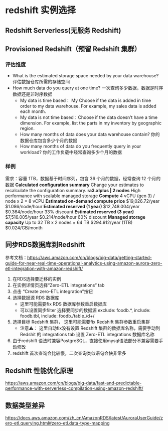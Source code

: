 # redshift 实例选择

## Redshift Serverless(无服务 Redshift)

## Provisioned Redshift（预留 Redshift 集群）
### 评估维度
- What is the estimated storage space needed by your data warehouse? 评估数据仓库所需的存储空间
- How much data do you query at one time? 一次查询多少数据，数据是时序数据还是非时序数据
  - My data is time based： My Choose if the data is added in time order to my data warehouse. For example, my sales data is added each month.
  - My data is not time based：Choose if the data doesn’t have a time dimension. For example, list the parts in my inventory by geographic region.
  - How many months of data does your data warehouse contain? 你的数据仓库包含多少个月的数据
  - How many months of data do you frequently query in your workload? 你的工作负载中经常查询多少个月的数据

### 样例
需求：容量 1TB，数据基于时间序列，包含 36 个月的数据，经常查询 12 个月的数据
**Calculated configuration summary**
Change your estimates to recalculate the configuration summary.
**ra3.xlplus | 2 nodes**
High performance with scalable managed storage
**Compute**
4 vCPU (gen 3) / node x 2 = 8 vCPU
**Estimated on-demand compute price**
$19,026.72/year
$1.086/node/hour
**Estimated reserved (1 year)**
$12,748.004/year
$0.364/node/hour
33% discount
**Estimated reserved (3 year)**
$7,516.005/year
$0.214/node/hour
60% discount
**Managed storage capacity**
Up to 32 TB x 2 nodes = 64 TB
$294.912/year (1TB)
$0.024/GB/month

## 同步RDS数据库到Redshift
参考文档：https://aws.amazon.com/cn/blogs/big-data/getting-started-guide-for-near-real-time-operational-analytics-using-amazon-aurora-zero-etl-integration-with-amazon-redshift/
1. 在RDS选择要迁移的实例
2. 在实例详情页选择“Zero-ETL integrations“ tab
3. 点击 “Create zero-ETL integration”按钮
4. 选择数据源 RDS 数据库
   - 这里可能需要fix RDS 数据库参数重启数据库
   - 可以设置同步filter 选择要同步的数据源 exclude: foodb.*, include: foodb.tbl, include: foodb./table_\d+/
5. 选择目标 Redshift 集群， 这里可能需要fix Redshift 集群参数重启集群
   - 注意⚠️： 这里自动fix没有设置 Redshift 集群的数据库名称，需要手动到Redshit 的 integrations tab 设置 Zero-ETL integrations 数据库名称
6. 由于redshift 语法时兼容PostgreSQL，直接使用mysql语法部分不兼容需要手动修改
7. redshift 首次查询会比较慢，二次查询类似语句会快非常多

## Redshift 性能优化原理
https://aws.amazon.com/cn/blogs/big-data/fast-and-predictable-performance-with-serverless-compilation-using-amazon-redshift/

## 数据类型差异
https://docs.aws.amazon.com/zh_cn/AmazonRDS/latest/AuroraUserGuide/zero-etl.querying.html#zero-etl.data-type-mapping
